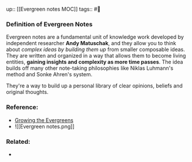 up:: [[Evergreen notes MOC]]
tags:: #🌳 

### Definition of Evergreen Notes

Evergreen notes are a fundamental unit of knowledge work developed by independent researcher **Andy Matuschak**, and they allow you to think about *complex ideas by building them up* from smaller composable ideas. They are written and organized in a way that allows them to become living entities, **gaining insights and complexity as more time passes**. The idea builds off many other note-taking philosophies like Niklas Luhmann's method and Sonke Ahren's system.

They're a way to build up a personal library of clear opinions, beliefs and original thoughts.


### Reference:
- [Growing the Evergreens](https://maggieappleton.com/evergreens)
- ![[Evergreen notes.png]]
### Related:
- 